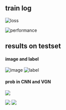 ## train log

![loss](../log/Artery/VGN/loss.png)

![performance](../log/Artery/VGN/performance.png)


## results on testset

#### image and label

![image](../datasets/Artery/all/10471.bmp) ![label](../datasets/Artery/all/10471_all.bmp)

#### prob in CNN and VGN
![](../log/Artery/CNN/graph/10471_prob.png)

![](../log/Artery/VGN/graph/10471_prob_cnn.png) ![](../log/Artery/VGN/graph/10471_prob_infer_module.png)